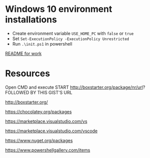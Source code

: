 # Windows 10 environment installations

- Create environment variable `USE_HOME_PC` with  `false` or `true`
- Set `Set-ExecutionPolicy -ExecutionPolicy Unrestricted`
- Run `.\init.ps1` in powershell

[README for work](README.for_work.md)

# Resources

Open CMD and execute START http://boxstarter.org/package/nr/url? FOLLOWED BY THIS GIST'S URL

http://boxstarter.org/

https://chocolatey.org/packages

https://marketplace.visualstudio.com/vs

https://marketplace.visualstudio.com/vscode

https://www.nuget.org/packages

https://www.powershellgallery.com/items
